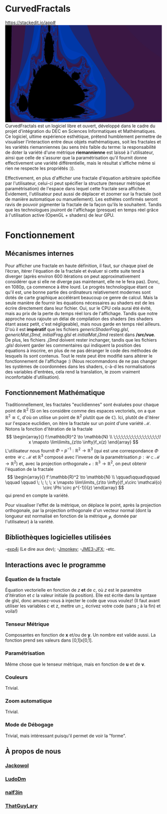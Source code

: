 ﻿# CurvedFractals
https://stackedit.io/app#
![enter image description here](https://raw.githubusercontent.com/LudoDm/CurvedFractals/master/res/images/demo.png)
CurvedFractals est un logiciel libre et ouvert, développé dans le cadre du projet d'intégration du DEC en Sciences Informatiques et Mathématiques. 
Ce logiciel, ultime expérience esthétique, prétend humblement permettre de visualiser l’interaction entre deux objets mathématiques, soit les fractales et les variétés riemanniennes (au sens *très* faible du terme: la responsabilité de doter la variété d'une métrique **riemannienne** est laissé à l'utilisateur, ainsi que celle de s'assurer que la paramétrisation qu'il fournit donne effectivement une variété différentielle, mais le résultat s'affiche même si rien ne respecte les propriétés :)).

Effectivement, en plus d'afficher une fractale d'équation arbitraire spécifiée par l'utilisateur, celui-ci peut spécifier la structure (tenseur métrique et paramétrisation) de l'espace dans lequel cette fractale sera affichée. Évidement, l'utilisateur peut aussi de déplacer et zoomer sur la fractale (soit de manière automatique ou manuellement). Les esthètes confirmés seront ravis de pouvoir pigmenter la fractale de la façon qu'ils le souhaitent.  Tandis que les technologues jouiront de l'affichage (presque) en temps réel grâce à l'utilisation active (OpenGL + shaders) de leur GPU. 

# Fonctionnement
## Mécanismes internes
Pour afficher une fractale en haute définition, il faut, sur chaque pixel de l’écran, itérer l'équation de la fractale et évaluer si cette suite tend à diverger (après environ 600 itérations on peut approximativement considérer que si elle ne diverge pas maintenant, elle ne le fera pas). Donc, en 1080p, ça commence à être lourd. Le progrès technologique étant ce qu'il est, une bonne partie des ordinateurs relativement modernes sont dotés de carte graphique accélérant beaucoup ce genre de calcul. 
Mais la seule manière de fournir les équations nécessaires au shaders est de les écrire directement dans leur fichier. Oui, sur le CPU cela aurai été évité, mais au prix de la perte du temps réel lors de l'affichage. Tandis que notre approche nous rajoute un délai de compilation des shaders (les shaders étant assez petit, c'est négligeable), mais nous garde en temps réel ailleurs.   
D'où il est **impératif** que les fichiers *genericShaderFrag.glsl*, *genericMat.j3md*, *initialFrag.glsl* et *initialMat.j3md* restent dans **/src/vue**. De plus, les fichiers *.j3md*  doivent rester inchanger, tandis que les fichiers *.glsl* doivent garder les commentaires qui indiquent la position des équations à inscrire, en plus de ne pas déranger le code des méthodes de lesquels ils sont contenus. Tout le reste peut être modifié sans altérer le fonctionnement de l'affichage :) (Nous recommandons de ne pas changer les systèmes de coordonnées dans les shaders, c-à-d les normalisations des variables d'entrées, cela rend la translation, le zoom vraiment inconfortable d'utilisation).
## Fonctionnement Mathématique
Traditionnellement, les fractales "euclidiennes" sont évaluées pour chaque point de $\mathbb{R}^2$ (Si on les considère comme des espaces vectoriels, on a que $\mathbb{R}^2 \cong \mathbb{C}$, d'où on utilise un point de $\mathbb{R}^2$ plutôt que de $\mathbb{C}$). Ici, plutôt de d'itérer sur l'espace euclidien, on itère la fractale sur un point d'une variété $\mathcal{M}$. Notons la fonction d'itération de la fractale    
$$
\begin{array}{}
          f:\mathbb{R}^2 \to \mathbb{N} \\
	    \;\;\;\;\;\;\;\;\;\;\;\;\;\;\;\;\;\! x \mapsto \lim\limits_{z\to \infty}f_x(z)
          \end{array}
$$
L'utilisateur nous fournit $\Phi \circ p^{-1}: \mathbb{R}^2 \to \mathbb{R}^3$ (qui est une correspondance $\Phi$ entre $\mathcal{U} \subset \mathcal{M}$ et $\mathbb{R}^3$ composé avec l'inverse de la  paramétrisation $p : \mathcal{U} \subset \mathcal{M} \to \mathbb{R}^2$) et, avec la projection orthogonale $\mathcal{o} :\mathbb{R}^3 \to \mathbb{R}^2$, on peut obtenir l'équation de la fractale
$$
\begin{array}{}
          f':\mathbb{R}^2 \to \mathbb{N} \\
	    \qquad\qquad\qquad \qquad \qquad \; \; \; \; x \mapsto \lim\limits_{z\to \infty}(f_x\circ \mathcal{o} \circ \Phi \circ p^{-1})(z)
          \end{array}
$$
qui prend en compte la variété.

Pour visualiser l'effet de la métrique, on déplace le point, après la projection orthogonale, par la projection orthogonale d'un vecteur normal (dont la longueur est normalisé en fonction de la métrique $\mathcal{g}$, donnée par l'utilisateur) à la variété.
## Bibliothèques logicielles utilisées
-[exp4j](https://github.com/fasseg/exp4j)  (Le dire aux dev);
-[Jmonkey](https://github.com/jMonkeyEngine/jmonkeyengine);
-[JME3-JFX](https://github.com/empirephoenix/JME3-JFX);
-etc.

## Interactions avec le programme 
### Équation de la fractale
Équation vectorielle en fonction de *z* **et** de *c*, où *z* est le paramètre d'itération et *c* la valeur initiale (la position). 
Elle est écrite dans la syntaxe de glsl, donc amusez-vous à injecter le code que vous voulez! (Il faut avant utiliser les variables c et z, mettre un **;**, écrivez votre code (sans **;** à la fin) et voila!)
### Tenseur Métrique
Composantes en fonction de **x** et/ou de **y**. Un nombre est valide aussi. La fonction prend ses valeurs dans [0,1]x[0,1].
### Paramétrisation
Même chose que le tenseur métrique, mais en fonction de **u** et de **v**.
### Couleurs
Trivial.
### Zoom automatique
Trivial.
### Mode de Débogage
Trivial, mais intéressant puisqu'il permet de voir la "forme".  



## À propos de nous 
### [Jackowol](https://github.com/Jackowol)
### [LudoDm](https://github.com/LudoDm)
### [nalf3in](https://github.com/nalf3in)
### [ThatGuyLary](https://github.com/ThatGuyLary)

